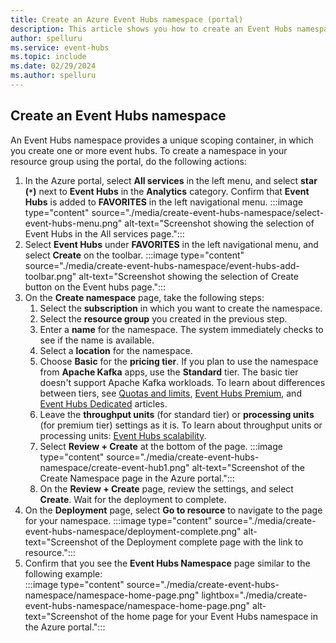 ```yaml
---
title: Create an Azure Event Hubs namespace (portal)
description: This article shows you how to create an Event Hubs namespace in the Azure portal. 
author: spelluru
ms.service: event-hubs
ms.topic: include
ms.date: 02/29/2024
ms.author: spelluru
---
```


## Create an Event Hubs namespace

An Event Hubs namespace provides a unique scoping container, in which you create one or more event hubs. To create a namespace in your resource group using the portal, do the following actions:

1. In the Azure portal, select **All services** in the left menu, and select **star (`*`)** next to **Event Hubs** in the **Analytics** category. Confirm that **Event Hubs** is added to **FAVORITES** in the left navigational menu. 
    :::image type="content" source="./media/create-event-hubs-namespace/select-event-hubs-menu.png" alt-text="Screenshot showing the selection of Event Hubs in the All services page.":::
1. Select **Event Hubs** under **FAVORITES** in the left navigational menu, and select **Create** on the toolbar.
    :::image type="content" source="./media/create-event-hubs-namespace/event-hubs-add-toolbar.png" alt-text="Screenshot showing the selection of Create button on the Event hubs page.":::
1. On the **Create namespace** page, take the following steps:  
   1. Select the **subscription** in which you want to create the namespace.  
   1. Select the **resource group** you created in the previous step.   
   1. Enter a **name** for the namespace. The system immediately checks to see if the name is available.  
   1. Select a **location** for the namespace.
   1. Choose **Basic** for the **pricing tier**. If you plan to use the namespace from **Apache Kafka** apps, use the **Standard** tier. The basic tier doesn't support Apache Kafka workloads. To learn about differences between tiers, see [Quotas and limits](event-hubs-quotas.md), [Event Hubs Premium](event-hubs-premium-overview.md), and [Event Hubs Dedicated](event-hubs-dedicated-overview.md) articles. 
   1. Leave the **throughput units** (for standard tier) or **processing units** (for premium tier) settings as it is. To learn about throughput units or processing units: [Event Hubs scalability](event-hubs-scalability.md).  
   1. Select **Review + Create** at the bottom of the page.
        :::image type="content" source="./media/create-event-hubs-namespace/create-event-hub1.png" alt-text="Screenshot of the Create Namespace page in the Azure portal.":::
   1. On the **Review + Create** page, review the settings, and select **Create**. Wait for the deployment to complete.       
1. On the **Deployment** page, select **Go to resource** to navigate to the page for your namespace. 
      :::image type="content" source="./media/create-event-hubs-namespace/deployment-complete.png" alt-text="Screenshot of the Deployment complete page with the link to resource.":::
1. Confirm that you see the **Event Hubs Namespace** page similar to the following example:   
      :::image type="content" source="./media/create-event-hubs-namespace/namespace-home-page.png" lightbox="./media/create-event-hubs-namespace/namespace-home-page.png" alt-text="Screenshot of the home page for your Event Hubs namespace in the Azure portal.":::
    
